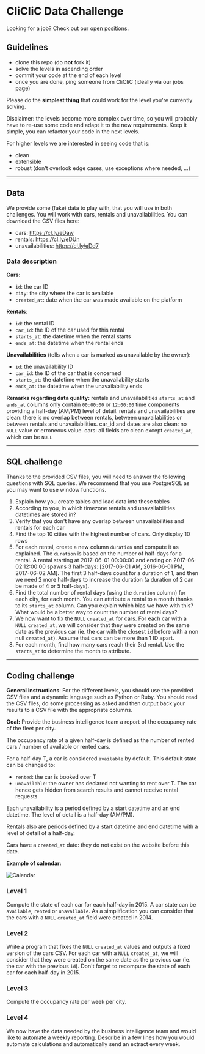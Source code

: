 # CliCliC Data Challenge

Looking for a job? Check out our [open positions](https://en.cliclic.com/jobs).

## Guidelines

- clone this repo (do **not** fork it)
- solve the levels in ascending order
- commit your code at the end of each level
- once you are done, ping someone from CliCliC (ideally via our jobs page)

Please do the **simplest thing** that could work for the level you're currently solving.

Disclaimer: the levels become more complex over time, so you will probably have to re-use some code and adapt it to the new requirements. Keep it simple, you can refactor your code in the next levels.

For higher levels we are interested in seeing code that is:
- clean
- extensible
- robust (don't overlook edge cases, use exceptions where needed, ...)

---
## Data
We provide some (fake) data to play with, that you will use in both challenges. You will work with cars, rentals and unavailabilities. You can download the CSV files here:

- cars: https://cl.ly/eDaw
- rentals: https://cl.ly/eDUn
- unavailabilities: https://cl.ly/eDd7

### Data description
**Cars**:
- `id`: the car ID
- `city`: the city where the car is available
- `created_at`: date when the car was made available on the platform

**Rentals**:
- `id`: the rental ID
- `car_id`: the ID of the car used for this rental
- `starts_at`: the datetime when the rental starts
- `ends_at`: the datetime when the rental ends

**Unavailabilities** (tells when a car is marked as unavailable by the owner):
- `id`: the unavailability ID
- `car_id`: the ID of the car that is concerned
- `starts_at`: the datetime when the unavailability starts
- `ends_at`: the datetime when the unavailability ends

**Remarks regarding data quality:**
rentals and unavailabilities `starts_at` and `ends_at` columns only contain `00:00:00` or `12:00:00` time components providing a half-day (AM/PM) level of detail.
rentals and unavailabilities are clean: there is no overlap between rentals, between unavailabilities or between rentals and unavailabilities. car_id and dates are also clean: no `NULL` value or erroneous value.
cars: all fields are clean except `created_at`, which can be `NULL`

----
## SQL challenge
Thanks to the provided CSV files, you will need to answer the following questions with SQL queries. We recommend that you use PostgreSQL as you may want to use window functions.

1. Explain how you create tables and load data into these tables
1. According to you, in which timezone rentals and unavailabilities datetimes are stored in?
1. Verify that you don't have any overlap between unavailabilities and rentals for each car
1. Find the top 10 cities with the highest number of cars. Only display 10 rows
1. For each rental, create a new column `duration` and compute it as explained. The `duration` is based on the number of half-days for a rental. A rental starting at 2017-06-01 00:00:00 and ending on 2017-06-02 12:00:00 spawns 3 half-days: [2017-06-01 AM, 2016-06-01 PM, 2017-06-02 AM]. The first 3 half-days count for a duration of 1, and then we need 2 more half-days to increase the duration (a duration of 2 can be made of 4 or 5 half-days).
1. Find the total number of rental days (using the `duration` column) for each city, for each month. You can attribute a rental to a month thanks to its `starts_at` column. Can you explain which bias we have with this? What would be a better way to count the number of rental days?
1. We now want to fix the `NULL` `created_at` for cars. For each car with a `NULL` `created_at`, we will consider that they were created on the same date as the previous car (ie. the car with the closest `id` before with a non null `created_at`). Assume that cars can be more than 1 ID apart.
1. For each month, find how many cars reach their 3rd rental. Use the `starts_at` to determine the month to attribute.

----
## Coding challenge
**General instructions**: For the different levels, you should use the provided CSV files and a dynamic language such as Python or Ruby. You should read the CSV files, do some processing as asked and then output back your results to a CSV file with the appropriate columns.

**Goal:**
 Provide the business intelligence team a report of the occupancy rate of the fleet per city.

The occupancy rate of a given half-day is defined as the number of rented cars / number of available or rented cars.

For a half-day T, a car is considered `available` by default. This default state can be changed to:
- `rented`: the car is booked over T
- `unavailable`: the owner has declared not wanting to rent over T. The car hence gets hidden from search results and cannot receive rental requests

Each unavailability is a period defined by a start datetime and an end datetime. The level of detail is a half-day (AM/PM).

Rentals also are periods defined by a start datetime and end datetime with a level of detail of a half-day.

Cars have a `created_at` date: they do not exist on the website before this date.

**Example of calendar:**

![Calendar](https://cliclic-misc.s3.amazonaws.com/jobs/calendar.jpg "Calendar")

### Level 1
Compute the state of each car for each half-day in 2015. A car state can be `available`, `rented` or `unavailable`.
As a simplification you can consider that the cars with a `NULL` `created_at` field were created in 2014.

### Level 2
Write a program that fixes the `NULL` `created_at` values and outputs a fixed version of the cars CSV.
For each car with a `NULL` `created_at`, we will consider that they were created on the same date as the previous car (ie. the car with the previous `id`).
Don't forget to recompute the state of each car for each half-day in 2015.

### Level 3
Compute the occupancy rate per week per city.

### Level 4
We now have the data needed by the business intelligence team and would like to automate a weekly reporting. Describe in a few lines how you would automate calculations and automatically send an extract every week.
